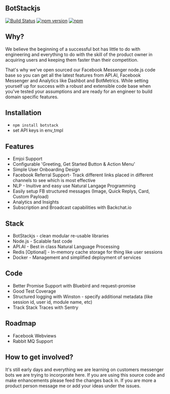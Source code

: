 ## BotStackjs

[![Build Status](https://travis-ci.org/cama/botstackjs.svg?branch=master)](https://travis-ci.org/cama/botstackjs)
[![npm version](https://badge.fury.io/js/botstack.svg)](https://badge.fury.io/js/botstack)
[![npm](https://img.shields.io/npm/dm/botstack.svg)]()

## Why?
We believe the beginning of a successful bot has little to do with engineering and everything to do with the skill of the product owner in acquiring users and keeping them faster than their competition.

That's why we've open sourced our Facebook Messenger node.js code base so you can get all the latest features from API.AI, Facebook Messenger and Analytics like Dashbot and BotMetrics. While setting yourself up for success with a robust and extensible code base when you've tested your assumptions and are ready for an engineer to build domain specific features.

## Installation
* `npm install botstack`
* set API keys in env_tmpl

## Features
* Emjoi Support 
* Configurable 'Greeting, Get Started Button & Action Menu'
* Simple User Onboarding Design
* Facebook Referral Support- Track different links placed in different channels to see which is most effective
* NLP - Inuitive and easy use Natural Langage Programming
* Easily setup FB structured messages (Image, Quick Replys, Card, Custom Payload)
* Analytics and Insights
* Subscription and Broadcast capabilities with Backchat.io

## Stack
* BotStackjs - clean modular re-usable libraries 
* Node.js - Scalable fast code
* API.AI - Best in class Natural Language Processing
* Redis [Optional] - In-memory cache storage for thing like user sessions
* Docker - Management and simplified deployment of services


## Code
* Better Promise Support with Bluebird and request-promise
* Good Test Coverage
* Structured logging with Winston - specify additional metadata (like session id, user id, module name, etc)
* Track Stack Traces with Sentry

## Roadmap
* Facebook Webviews
* Rabbit MQ Support

## How to get involved?
It's still early days and everything we are learning on customers messenger bots we are trying to incorporate here. 
If you are using this source code and make enhancements please feed the changes back in. If you are more a product person message me or add your ideas under the issues.
